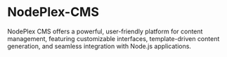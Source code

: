 # NodePlex-CMS
NodePlex CMS offers a powerful, user-friendly platform for content management, featuring customizable interfaces, template-driven content generation, and seamless integration with Node.js applications.
